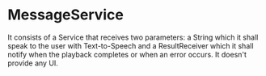 # MessageService
It consists of a Service that receives two parameters: a String which it shall speak to the user with Text-to-Speech and a ResultReceiver 
which it shall notify when the playback completes or when an error occurs. It doesn't provide any UI.
